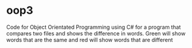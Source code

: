 # oop3

Code for Object Orientated Programming using C# for a program that compares two files and shows the difference in words. Green will show words that are the same and red will show words that are different
